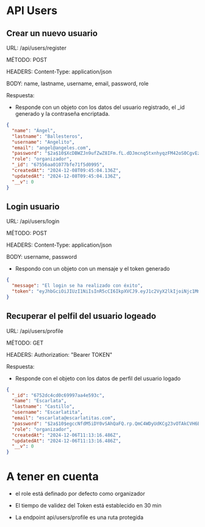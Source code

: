 # API Users

## Crear un nuevo usuario

URL: /api/users/register

MÉTODO: POST

HEADERS: Content-Type: application/json

BODY: name, lastname, username, email, password, role

Respuesta:

- Responde con un objeto con los datos del usuario registrado, el \_id generado y la contraseña encriptada.

```json
{
  "name": "Ángel",
  "lastname": "Ballesteros",
  "username": "Angelito",
  "email": "angel@angeles.com",
  "password": "$2a$10$XcDBWZJn9ufZwZ8IFm.fL.dDJmcnq5txnhyqzFM42oS0CgvEz1jTW",
  "role": "organizador",
  "_id": "67556aa01077bfe71f5d0995",
  "createdAt": "2024-12-08T09:45:04.136Z",
  "updatedAt": "2024-12-08T09:45:04.136Z",
  "__v": 0
}
```

## Login usuario

URL: /api/users/login

MÉTODO: POST

HEADERS: Content-Type: application/json

BODY: username, password

- Respondo con un objeto con un mensaje y el token generado

```json
{
  "message": "El login se ha realizado con éxito",
  "token": "eyJhbGciOiJIUzI1NiIsInR5cCI6IkpXVCJ9.eyJ1c2VyX2lkIjoiNjc1MmRlZjUzYTMzY2M2MjQxM2EzNDUxIiwidXNlcl91c2VybmFtZSI6IkNhcm1lbmNpdGEiLCJpYXQiOjE3MzM2NTMwMzcsImV4cCI6MTczMzY1NDgzN30.7v4unWXoeeT4vSRExD9Zr4veVOoD818mngm2aJsT1do"
}
```

## Recuperar el pelfil del usuario logeado

URL: /api/users/profile

MÉTODO: GET

HEADERS: Authorization: "Bearer TOKEN"

Respuesta:

- Responde con el objeto con los datos de perfil del usuario logado

```json
{
  "_id": "6752dc4cd0c69997aa4e593c",
  "name": "Escarlata",
  "lastname": "Castillo",
  "username": "Escarlatita",
  "email": "escarlata@escarlatitas.com",
  "password": "$2a$10$egccNfdM5iDY0vSAhQaFQ.rp.QmC4WDyUdKCg23vOTAkCVH6BVeBS",
  "role": "organizador",
  "createdAt": "2024-12-06T11:13:16.486Z",
  "updatedAt": "2024-12-06T11:13:16.486Z",
  "__v": 0
}
```

# A tener en cuenta

- el role está definado por defecto como organizador

- El tiempo de validez del Token está establecido en 30 min

- La endpoint api/users/profile es una ruta protegida
